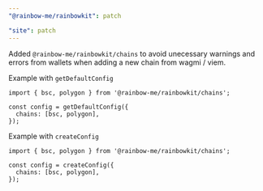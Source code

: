 ```yaml
---
"@rainbow-me/rainbowkit": patch

"site": patch
---
```


Added `@rainbow-me/rainbowkit/chains` to avoid unecessary warnings and errors from wallets when adding a new chain from wagmi / viem.

Example with `getDefaultConfig`

```tsx
import { bsc, polygon } from '@rainbow-me/rainbowkit/chains';

const config = getDefaultConfig({
  chains: [bsc, polygon],
});
```

Example with `createConfig`

```tsx
import { bsc, polygon } from '@rainbow-me/rainbowkit/chains';

const config = createConfig({
  chains: [bsc, polygon],
});
```
